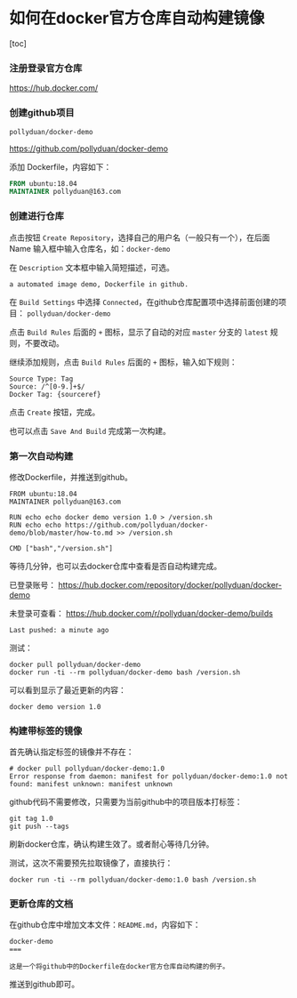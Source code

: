 如何在docker官方仓库自动构建镜像
===

[toc]

### 注册登录官方仓库

https://hub.docker.com/

### 创建github项目

`pollyduan/docker-demo`

https://github.com/pollyduan/docker-demo

添加 Dockerfile，内容如下：

```Dockerfile
FROM ubuntu:18.04
MAINTAINER pollyduan@163.com
```

### 创建进行仓库

点击按钮 `Create Repository`，选择自己的用户名（一般只有一个），在后面Name 输入框中输入仓库名，如：`docker-demo`

在 `Description` 文本框中输入简短描述，可选。

```
a automated image demo, Dockerfile in github.
```

在 `Build Settings` 中选择 `Connected`，在github仓库配置项中选择前面创建的项目： `pollyduan/docker-demo`

点击 `Build Rules` 后面的 `+` 图标，显示了自动的对应 `master` 分支的 `latest` 规则，不要改动。

继续添加规则，点击 `Build Rules` 后面的 `+` 图标，输入如下规则：

```
Source Type: Tag
Source: /^[0-9.]+$/
Docker Tag: {sourceref}
```

点击 `Create` 按钮，完成。

也可以点击 `Save And Build` 完成第一次构建。

### 第一次自动构建

修改Dockerfile，并推送到github。

```
FROM ubuntu:18.04
MAINTAINER pollyduan@163.com

RUN echo echo docker demo version 1.0 > /version.sh
RUN echo echo https://github.com/pollyduan/docker-demo/blob/master/how-to.md >> /version.sh

CMD ["bash","/version.sh"]
```

等待几分钟，也可以去docker仓库中查看是否自动构建完成。

已登录账号： https://hub.docker.com/repository/docker/pollyduan/docker-demo

未登录可查看： https://hub.docker.com/r/pollyduan/docker-demo/builds

```
Last pushed: a minute ago
```

测试：

```
docker pull pollyduan/docker-demo
docker run -ti --rm pollyduan/docker-demo bash /version.sh
```

可以看到显示了最近更新的内容：

```
docker demo version 1.0
```

### 构建带标签的镜像

首先确认指定标签的镜像并不存在：

```
# docker pull pollyduan/docker-demo:1.0
Error response from daemon: manifest for pollyduan/docker-demo:1.0 not found: manifest unknown: manifest unknown
```

github代码不需要修改，只需要为当前github中的项目版本打标签：

```
git tag 1.0
git push --tags
```

刷新docker仓库，确认构建生效了。或者耐心等待几分钟。

测试，这次不需要预先拉取镜像了，直接执行：

```
docker run -ti --rm pollyduan/docker-demo:1.0 bash /version.sh
```

### 更新仓库的文档

在github仓库中增加文本文件：`README.md`，内容如下：

```
docker-demo
===

这是一个将github中的Dockerfile在docker官方仓库自动构建的例子。
```

推送到github即可。

